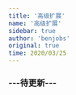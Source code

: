 ```yaml
---
title: '高级扩展'
name: '高级扩展'
sidebar: true
author: 'benjobs'
original: true
time: 2020/03/25
---
```


### ---待更新---